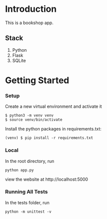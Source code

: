 # Introduction

This is a bookshop app. 

## Stack
1. Python
2. Flask
3. SQLite

# Getting Started

### Setup
Create a new virtual environment and activate it
```
$ python3 -m venv venv
$ source venv/bin/activate
```

Install the python packages in requirements.txt:
```
(venv) $ pip install -r requirements.txt
```

###  Local
In the root directory, run
```
python app.py
```
view the website at http://localhost:5000

### Running All Tests
In the tests folder, run
```
python -m unittest -v
```